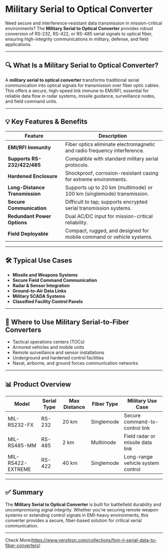 # Military Serial to Optical Converter

Need secure and interference-resistant data transmission in mission-critical environments? The **Military Serial to Optical Converter** provides robust conversion of RS-232, RS-422, or RS-485 serial signals to optical fiber, ensuring high-integrity communications in military, defense, and field applications.

---

## 🔍 What Is a Military Serial to Optical Converter?

A **military serial to optical converter** transforms traditional serial communication into optical signals for transmission over fiber optic cables. This offers a secure, high-speed link immune to EMI/RFI, essential for reliable data flow in radar systems, missile guidance, surveillance nodes, and field command units.

---

## 💡 Key Features & Benefits

| Feature                        | Description                                                                 |
|--------------------------------|-----------------------------------------------------------------------------|
| **EMI/RFI Immunity**           | Fiber optics eliminate electromagnetic and radio frequency interference.    |
| **Supports RS-232/422/485**    | Compatible with standard military serial protocols.                        |
| **Hardened Enclosure**         | Shockproof, corrosion-resistant casing for extreme environments.            |
| **Long-Distance Transmission** | Supports up to 20 km (multimode) or 100 km (singlemode) transmission.       |
| **Secure Communication**       | Difficult to tap; supports encrypted serial transmission systems.           |
| **Redundant Power Options**    | Dual AC/DC input for mission-critical reliability.                          |
| **Field Deployable**           | Compact, rugged, and designed for mobile command or vehicle systems.        |

---

## 🛠️ Typical Use Cases

- **Missile and Weapons Systems**  
- **Secure Field Command Communication**  
- **Radar & Sensor Integration**  
- **Ground-to-Air Data Links**  
- **Military SCADA Systems**  
- **Classified Facility Control Panels**

---

## 🛒 Where to Use Military Serial-to-Fiber Converters

- Tactical operations centers (TOCs)  
- Armored vehicles and mobile units  
- Remote surveillance and sensor installations  
- Underground and hardened control facilities  
- Naval, airborne, and ground forces communication networks

---

## 📊 Product Overview

| Model                 | Serial Type     | Max Distance | Fiber Type     | Military Use Case                    |
|-----------------------|------------------|--------------|----------------|--------------------------------------|
| MIL-RS232-FX          | RS-232           | 20 km        | Singlemode     | Secure command-to-control link       |
| MIL-RS485-MM          | RS-485           | 2 km         | Multimode      | Field radar or missile data link     |
| MIL-RS422-EXTREME     | RS-422           | 40 km        | Singlemode     | Long-range vehicle system control    |

---

## ✅ Summary

The **Military Serial to Optical Converter** is built for battlefield durability and uncompromising signal integrity. Whether you're securing remote weapon systems or extending control signals in EMI-heavy environments, this converter provides a secure, fiber-based solution for critical serial communication.

---

Check More(https://www.versitron.com/collections/fom-ii-serial-data-to-fiber-converters)
